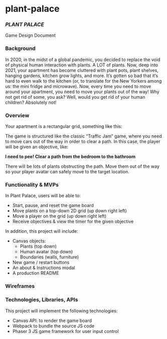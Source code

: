 # plant-palace

### *PLANT PALACE*

Game Design Document


### **Background**

In 2020, in the midst of a global pandemic, you decided to replace the void of physical human interaction with plants. A LOT of plants. Now, deep into 2021, your apartment has become cluttered with plant pots, plant shelves, hanging gardens, kitchen grow lights, and more. It’s gotten so bad that it’s hard to even walk to the kitchen (or, to translate for the New Yorkers among us: the mini fridge and microwave). Now, every time you need to move around your apartment, you need to move your plants out of the way! Why not get rid of some, you ask? Well, would you get rid of your human children? Absolutely not!


### **Overview**

Your apartment is a rectangular grid, something like this:

The game is structured like the classic “Traffic Jam” game, where you need to move cars out of the way in order to clear a path. In this case, the player will be given an objective, like:

**I need to pee! Clear a path from the bedroom to the bathroom**

There will be lots of plants obstructing the path. Move them out of the way so your player avatar can safely move to the target location.


### **Functionality & MVPs**

In Plant Palace, users will be able to:



* Start, pause, and reset the game board
* Move plants on a top-down 2D grid (up down right left)
* Move a player on the grid (up down right left)
* Receive objectives & view the timer for the given objective

In addition, this project will include:



* Canvas objects:
    * Plants (top down)
    * Human avatar (top down)
    * Boundaries (walls, furniture)
* New game / restart buttons
* An about & Instructions modal
* A production README


### **Wireframes**


### **Technologies, Libraries, APIs**

This project will implement the following technologies:



* Canvas API: to render the game board
* Webpack to bundle the source JS code
* Phaser 3 JS game framework for user input control

